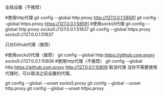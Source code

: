 全局设置（不推荐）

#使用http代理 
git config --global http.proxy http://127.0.0.1:58591
git config --global https.proxy https://127.0.0.1:58591
#使用socks5代理
git config --global http.proxy socks5://127.0.0.1:51837
git config --global https.proxy socks5://127.0.0.1:51837

只对Github代理（推荐）

#使用socks5代理（推荐）
git config --global http.https://github.com.proxy socks5://127.0.0.1:10808
#使用http代理（不推荐）
git config --global http.https://github.com.proxy http://127.0.0.1:10809
取消代理
当你不需要使用代理时，可以取消之前设置的代理。

git config --global --unset socks5.proxy
git config --global --unset http.proxy
git config --global --unset https.proxy
